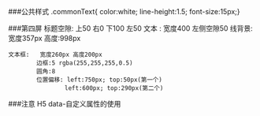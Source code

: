 ###公共样式
	.commonText{ color:white; line-height:1.5; font-size:15px;}

###第四屏
	标题空隙: 上50      右0      下100     左50
	文本   :   宽度400   左侧空隙50
	线背景:   宽度357px 高度:998px

	文本框:   宽度260px 高度200px
			边框:5 rgba(255,255,255,0.5)
			圆角:8
			位置偏移: left:750px; top:50px(第一个)
            		left:600px; top:290px(第二个)
###注意
	H5 data-自定义属性的使用
	
	
	
	
	
	